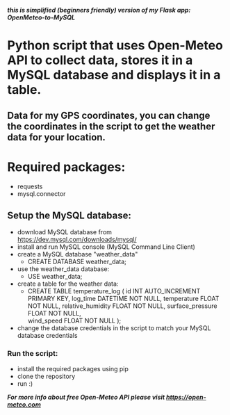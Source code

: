***this is simplified (beginners friendly) version of my Flask app: OpenMeteo-to-MySQL*** 

# Python script that uses Open-Meteo API to collect data, stores it in a MySQL database and displays it in a table.

## Data for my GPS coordinates, you can change the coordinates in the script to get the weather data for your location.

# Required packages:
- requests
- mysql.connector

## Setup the MySQL database:
- download MySQL database from https://dev.mysql.com/downloads/mysql/
- install and run MySQL console (MySQL Command Line Client)
- create a MySQL database "weather_data"
    - CREATE DATABASE weather_data;
- use the weather_data database:
    - USE weather_data;
- create a table for the weather data:
    - CREATE TABLE temperature_log (
    id INT AUTO_INCREMENT PRIMARY KEY,
    log_time DATETIME NOT NULL,
    temperature FLOAT NOT NULL,
    relative_humidity FLOAT NOT NULL,
    surface_pressure FLOAT NOT NULL,   
    wind_speed FLOAT NOT NULL  );
- change the database credentials in the script to match your MySQL database credentials

### Run the script:
- install the required packages using pip
- clone the repository
- run :)

***For more info about free Open-Meteo API please visit https://open-meteo.com***

